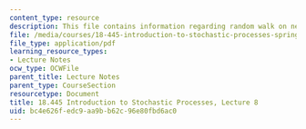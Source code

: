 ```yaml
---
content_type: resource
description: This file contains information regarding random walk on networks 1.
file: /media/courses/18-445-introduction-to-stochastic-processes-spring-2015/bc4e626fedc9aa9bb62c96e80fbd6ac0_MIT18_445S15_lecture8.pdf
file_type: application/pdf
learning_resource_types:
- Lecture Notes
ocw_type: OCWFile
parent_title: Lecture Notes
parent_type: CourseSection
resourcetype: Document
title: 18.445 Introduction to Stochastic Processes, Lecture 8
uid: bc4e626f-edc9-aa9b-b62c-96e80fbd6ac0
---
```

